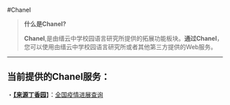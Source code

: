 #Chanel

> **什么是Chanel?**
>
> **Chanel**,是由缙云中学校园语言研究所提供的拓展功能板块。**通过Chanel**，您可以使用由缙云中学校园语言研究所或者其他第三方提供的Web服务。

***

## 当前提供的Chanel服务：

・**<u>【来源丁香园</u>**】：[全国疫情进展查询](https://ncov.dxy.cn/ncovh5/view/pneumonia)

